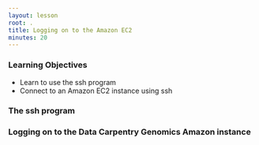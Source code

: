 ```yaml
---
layout: lesson
root: .
title: Logging on to the Amazon EC2
minutes: 20
---
```


### Learning Objectives

- Learn to use the ssh program
- Connect to an Amazon EC2 instance using ssh

### The ssh program


### Logging on to the Data Carpentry Genomics Amazon instance
